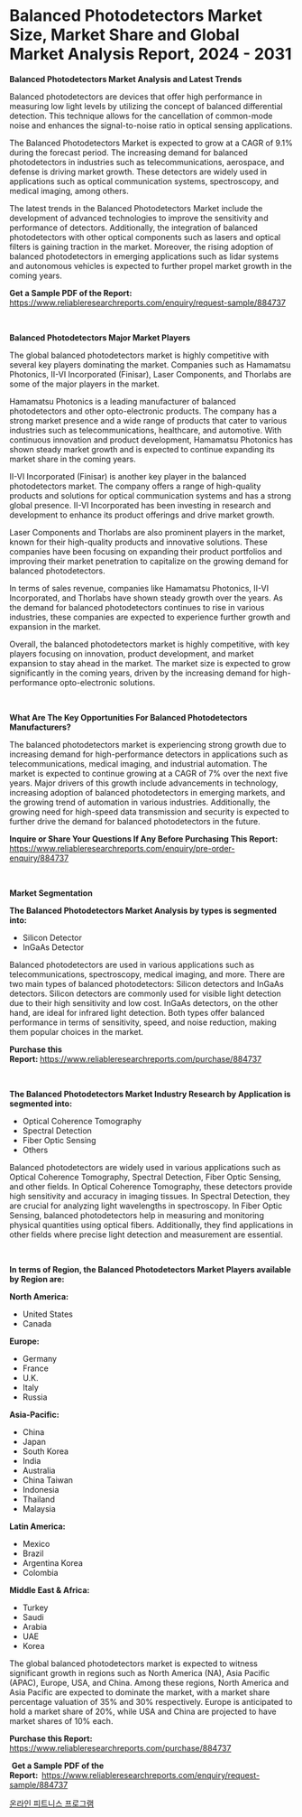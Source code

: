 <p><h1>Balanced Photodetectors Market Size, Market Share and Global Market Analysis Report, 2024 - 2031</h1></p><p><strong>Balanced Photodetectors Market Analysis and Latest Trends</strong></p>
<p><p>Balanced photodetectors are devices that offer high performance in measuring low light levels by utilizing the concept of balanced differential detection. This technique allows for the cancellation of common-mode noise and enhances the signal-to-noise ratio in optical sensing applications.</p><p>The Balanced Photodetectors Market is expected to grow at a CAGR of 9.1% during the forecast period. The increasing demand for balanced photodetectors in industries such as telecommunications, aerospace, and defense is driving market growth. These detectors are widely used in applications such as optical communication systems, spectroscopy, and medical imaging, among others.</p><p>The latest trends in the Balanced Photodetectors Market include the development of advanced technologies to improve the sensitivity and performance of detectors. Additionally, the integration of balanced photodetectors with other optical components such as lasers and optical filters is gaining traction in the market. Moreover, the rising adoption of balanced photodetectors in emerging applications such as lidar systems and autonomous vehicles is expected to further propel market growth in the coming years.</p></p>
<p><strong>Get a Sample PDF of the Report:&nbsp;</strong> <a href="https://www.reliableresearchreports.com/enquiry/request-sample/884737">https://www.reliableresearchreports.com/enquiry/request-sample/884737</a></p>
<p>&nbsp;</p>
<p><strong>Balanced Photodetectors Major Market Players</strong></p>
<p><p>The global balanced photodetectors market is highly competitive with several key players dominating the market. Companies such as Hamamatsu Photonics, II-VI Incorporated (Finisar), Laser Components, and Thorlabs are some of the major players in the market.</p><p>Hamamatsu Photonics is a leading manufacturer of balanced photodetectors and other opto-electronic products. The company has a strong market presence and a wide range of products that cater to various industries such as telecommunications, healthcare, and automotive. With continuous innovation and product development, Hamamatsu Photonics has shown steady market growth and is expected to continue expanding its market share in the coming years.</p><p>II-VI Incorporated (Finisar) is another key player in the balanced photodetectors market. The company offers a range of high-quality products and solutions for optical communication systems and has a strong global presence. II-VI Incorporated has been investing in research and development to enhance its product offerings and drive market growth.</p><p>Laser Components and Thorlabs are also prominent players in the market, known for their high-quality products and innovative solutions. These companies have been focusing on expanding their product portfolios and improving their market penetration to capitalize on the growing demand for balanced photodetectors.</p><p>In terms of sales revenue, companies like Hamamatsu Photonics, II-VI Incorporated, and Thorlabs have shown steady growth over the years. As the demand for balanced photodetectors continues to rise in various industries, these companies are expected to experience further growth and expansion in the market.</p><p>Overall, the balanced photodetectors market is highly competitive, with key players focusing on innovation, product development, and market expansion to stay ahead in the market. The market size is expected to grow significantly in the coming years, driven by the increasing demand for high-performance opto-electronic solutions.</p></p>
<p>&nbsp;</p>
<p><strong>What Are The Key Opportunities For Balanced Photodetectors Manufacturers?</strong></p>
<p><p>The balanced photodetectors market is experiencing strong growth due to increasing demand for high-performance detectors in applications such as telecommunications, medical imaging, and industrial automation. The market is expected to continue growing at a CAGR of 7% over the next five years. Major drivers of this growth include advancements in technology, increasing adoption of balanced photodetectors in emerging markets, and the growing trend of automation in various industries. Additionally, the growing need for high-speed data transmission and security is expected to further drive the demand for balanced photodetectors in the future.</p></p>
<p><strong>Inquire or Share Your Questions If Any Before Purchasing This Report:</strong> <a href="https://www.reliableresearchreports.com/enquiry/pre-order-enquiry/884737">https://www.reliableresearchreports.com/enquiry/pre-order-enquiry/884737</a></p>
<p>&nbsp;</p>
<p><strong>Market Segmentation</strong></p>
<p><strong>The Balanced Photodetectors Market Analysis by types is segmented into:</strong></p>
<p><ul><li>Silicon Detector</li><li>InGaAs Detector</li></ul></p>
<p><p>Balanced photodetectors are used in various applications such as telecommunications, spectroscopy, medical imaging, and more. There are two main types of balanced photodetectors: Silicon detectors and InGaAs detectors. Silicon detectors are commonly used for visible light detection due to their high sensitivity and low cost. InGaAs detectors, on the other hand, are ideal for infrared light detection. Both types offer balanced performance in terms of sensitivity, speed, and noise reduction, making them popular choices in the market.</p></p>
<p><strong>Purchase this Report:&nbsp;</strong><a href="https://www.reliableresearchreports.com/purchase/884737">https://www.reliableresearchreports.com/purchase/884737</a></p>
<p>&nbsp;</p>
<p><strong>The Balanced Photodetectors Market Industry Research by Application is segmented into:</strong></p>
<p><ul><li>Optical Coherence Tomography</li><li>Spectral Detection</li><li>Fiber Optic Sensing</li><li>Others</li></ul></p>
<p><p>Balanced photodetectors are widely used in various applications such as Optical Coherence Tomography, Spectral Detection, Fiber Optic Sensing, and other fields. In Optical Coherence Tomography, these detectors provide high sensitivity and accuracy in imaging tissues. In Spectral Detection, they are crucial for analyzing light wavelengths in spectroscopy. In Fiber Optic Sensing, balanced photodetectors help in measuring and monitoring physical quantities using optical fibers. Additionally, they find applications in other fields where precise light detection and measurement are essential.</p></p>
<p>&nbsp;</p>
<p><strong>In terms of Region, the Balanced Photodetectors Market Players available by Region are:</strong></p>
<p>
    <p> <strong> North America: </strong>
        <ul>
            <li>United States</li>
            <li>Canada</li>
        </ul>
        </p> 
    <p> <strong> Europe: </strong>
        <ul>
            <li>Germany</li>
            <li>France</li>
            <li>U.K.</li>
            <li>Italy</li>
            <li>Russia</li>
        </ul>
        </p> 
    <p> <strong> Asia-Pacific: </strong>
        <ul>
            <li>China</li>
            <li>Japan</li>
            <li>South Korea</li>
            <li>India</li>
            <li>Australia</li>
            <li>China Taiwan</li>
            <li>Indonesia</li>
            <li>Thailand</li>
            <li>Malaysia</li>
        </ul>
        </p> 
    <p> <strong> Latin America: </strong>
        <ul>
            <li>Mexico</li>
            <li>Brazil</li>
            <li>Argentina Korea</li>
            <li>Colombia</li>
        </ul>
        </p> 
    <p> <strong> Middle East & Africa: </strong>
        <ul>
            <li>Turkey</li>
            <li>Saudi</li>
            <li>Arabia</li>
            <li>UAE</li>
            <li>Korea</li>
        </ul>
    </p>
    </p>
<p><p>The global balanced photodetectors market is expected to witness significant growth in regions such as North America (NA), Asia Pacific (APAC), Europe, USA, and China. Among these regions, North America and Asia Pacific are expected to dominate the market, with a market share percentage valuation of 35% and 30% respectively. Europe is anticipated to hold a market share of 20%, while USA and China are projected to have market shares of 10% each.</p></p>
<p><strong>Purchase this Report: </strong><a href="https://www.reliableresearchreports.com/purchase/884737">https://www.reliableresearchreports.com/purchase/884737</a></p>
<p>&nbsp;<strong>Get a Sample PDF of the Report:&nbsp;&nbsp;</strong><a href="https://www.reliableresearchreports.com/enquiry/request-sample/884737">https://www.reliableresearchreports.com/enquiry/request-sample/884737</a></p>
<p><strong></strong></p>
<p><p><a href="https://medium.com/@lilmama456456/%EC%98%A8%EB%9D%BC%EC%9D%B8-%ED%94%BC%ED%8A%B8%EB%8B%88%EC%8A%A4-%ED%94%84%EB%A1%9C%EA%B7%B8%EB%9E%A8-%EC%8B%9C%EC%9E%A5-%EA%B7%9C%EB%AA%A8-%EC%8B%9C%EC%9E%A5-%EC%A0%84%EB%A7%9D-%EB%B0%8F-%EC%8B%9C%EC%9E%A5-%EC%98%88%EC%B8%A1-2024%EB%85%84%EB%B6%80%ED%84%B0-2031%EB%85%84-4de9ed29e0c0">온라인 피트니스 프로그램</a></p></p>